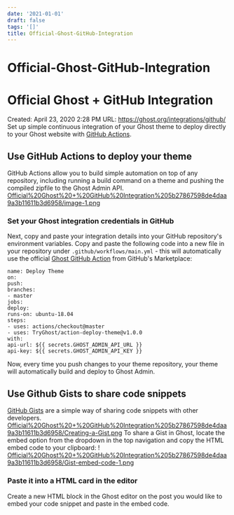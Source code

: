 ```yaml
---
date: '2021-01-01'
draft: false
tags: '[]'
title: Official-Ghost-GitHub-Integration
---
```


# Official-Ghost-GitHub-Integration

# Official Ghost + GitHub Integration
Created: April 23, 2020 2:28 PM
URL: https://ghost.org/integrations/github/
Set up simple continuous integration of your Ghost theme to deploy directly to your Ghost website with [GitHub Actions](https://github.com/features/actions).
## Use GitHub Actions to deploy your theme
GitHub Actions allow you to build simple automation on top of any repository, including running a build command on a theme and pushing the compiled zipfile to the Ghost Admin API.
[Official%20Ghost%20+%20GitHub%20Integration%205b27867598de4daa9a3b11611b3d6958/image-1.png](Official%20Ghost%20+%20GitHub%20Integration%205b27867598de4daa9a3b11611b3d6958/image-1.png)
### Set your Ghost integration credentials in GitHub
Next, copy and paste your integration details into your GitHub repository's environment variables.
Copy and paste the following code into a new file in your repository under `.github/workflows/main.yml` - this will automatically use the official [Ghost GitHub Action](https://github.com/marketplace/actions/deploy-ghost-theme) from GitHub's Marketplace:
```
name: Deploy Theme
on:
push:
branches:
- master
jobs:
deploy:
runs-on: ubuntu-18.04
steps:
- uses: actions/checkout@master
- uses: TryGhost/action-deploy-theme@v1.0.0
with:
api-url: ${{ secrets.GHOST_ADMIN_API_URL }}
api-key: ${{ secrets.GHOST_ADMIN_API_KEY }}
```
Now, every time you push changes to your theme repository, your theme will automatically build and deploy to Ghost Admin.
## Use Github Gists to share code snippets
[GitHub Gists](https://gist.github.com/) are a simple way of sharing code snippets with other developers.
[Official%20Ghost%20+%20GitHub%20Integration%205b27867598de4daa9a3b11611b3d6958/Creating-a-Gist.png](Official%20Ghost%20+%20GitHub%20Integration%205b27867598de4daa9a3b11611b3d6958/Creating-a-Gist.png)
To share a Gist in Ghost, locate the embed option from the dropdown in the top navigation and copy the HTML embed code to your clipboard:
!
[Official%20Ghost%20+%20GitHub%20Integration%205b27867598de4daa9a3b11611b3d6958/Gist-embed-code-1.png](Official%20Ghost%20+%20GitHub%20Integration%205b27867598de4daa9a3b11611b3d6958/Gist-embed-code-1.png)
### Paste it into a HTML card in the editor
Create a new HTML block in the Ghost editor on the post you would like to embed your code snippet and paste in the embed code.
